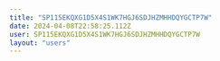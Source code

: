 ```yaml
---
title: "SP115EKQXG1D5X4S1WK7HGJ6SDJHZMHHDQYGCTP7W"
date: 2024-04-08T22:58:25.112Z
user: SP115EKQXG1D5X4S1WK7HGJ6SDJHZMHHDQYGCTP7W
layout: "users"
---
```

    